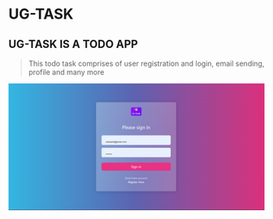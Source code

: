 # UG-TASK

## UG-TASK IS A TODO APP

> This todo task comprises of user registration and login, email sending, profile and many more
>

![UD-TASK ](https://github.com/Udosaint/todo_project/blob/master/static/images/sc1.png)
